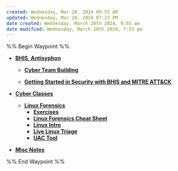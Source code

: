 ```yaml
---
created: Wednesday, Mar 20, 2024 09:55 AM
updated: Wednesday, Mar 20, 2024 07:23 PM
date created: Wednesday, March 20th 2024, 9:55 am
date modified: Wednesday, March 20th 2024, 7:23 pm
---
```


%% Begin Waypoint %%
- **[BHIS, Antisyphon](./BHIS,%20Antisyphon/BHIS,%20Antisyphon.md)**
	- **[Cyber Team Building](./BHIS,%20Antisyphon/Cyber%20Team%20Building/Cyber%20Team%20Building.md)**

	- **[Getting Started in Security with BHIS and MITRE ATT&CK](./BHIS,%20Antisyphon/Getting%20Started%20in%20Security%20with%20BHIS%20and%20MITRE%20ATT&CK/Getting%20Started%20in%20Security%20with%20BHIS%20and%20MITRE%20ATT&CK.md)**

- **[Cyber Classes](./Cyber%20Classes/Cyber%20Classes.md)**
	- **[Linux Forensics](./Cyber%20Classes/Linux%20Forensics/Linux%20Forensics.md)**
		- **[Exercises](./Cyber%20Classes/Linux%20Forensics/Exercises/Exercises.md)**
		- **[Linux Forensics Cheat Sheet](./Cyber%20Classes/Linux%20Forensics/Linux%20Forensics%20Cheat%20Sheet/Linux%20Forensics%20Cheat%20Sheet.md)**
		- **[Linux Intro](./Cyber%20Classes/Linux%20Forensics/Linux%20Intro/Linux%20Intro.md)**
		- **[Live Linux Triage](./Cyber%20Classes/Linux%20Forensics/Live%20Linux%20Triage/Live%20Linux%20Triage.md)**
		- **[UAC Tool](./Cyber%20Classes/Linux%20Forensics/UAC%20Tool/UAC%20Tool.md)**
- **[Misc Notes](./Misc%20Notes/Misc%20Notes.md)**

%% End Waypoint %%